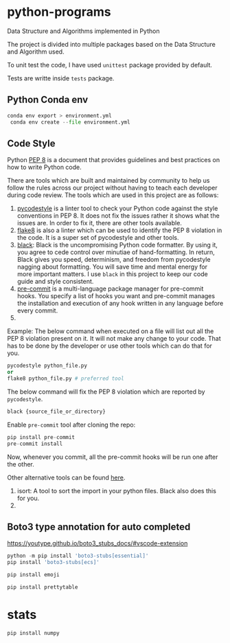 # python-programs
Data Structure and Algorithms implemented in Python

The project is divided into multiple packages based on the
Data Structure and Algorithm used.

To unit test the code, I have used `unittest` package provided by default.

Tests are writte inside `tests` package.

## Python Conda env

```python
conda env export > environment.yml
 conda env create --file environment.yml
```
## Code Style
Python [PEP 8](https://peps.python.org/pep-0008/)  is a document that provides guidelines and best practices on how to write Python code.

There are tools which are built and maintained by community to help us follow the rules across our project without
having to teach each developer during code review.
The tools which are used in this project are as follows:
1. [pycodestyle](https://pypi.org/project/pycodestyle/)  is a linter tool to check your Python code against the style conventions in PEP 8. It does not fix the issues
   rather it shows what the issues are. In order to fix it, there are other tools available.
2. [flake8](https://flake8.pycqa.org/en/latest/user/index.html) is also a linter which can be used to identify the PEP 8 violation in the code. It is a super set of pycodestyle and other tools.
3. [black](https://github.com/psf/black): Black is the uncompromising Python code formatter. By using it, you agree to cede control over minutiae of hand-formatting. In return, Black gives you speed, determinism, and freedom from pycodestyle nagging about formatting. You will save time and mental energy for more important matters.
I use `black` in this project to keep our code guide and style consistent.
4. [pre-commit](https://pre-commit.com/) is a multi-language package manager for pre-commit hooks. You specify a list of hooks you want and pre-commit manages the installation and execution of any hook written in any language before every commit.
5.

Example:
The below command when executed on a file will list out all the PEP 8 violation present on it.
It will not make any change to your code. That has to be done by the developer or use other tools
which can do that for you.
```python
pycodestyle python_file.py
or
flake8 python_file.py # preferred tool
```

The below command will fix the PEP 8 violation which are reported by `pycodestyle`.
```python
black {source_file_or_directory}
```

Enable `pre-commit` tool  after cloning the repo:
```python
pip install pre-commit
pre-commit install
```
Now, whenever you commit, all the pre-commit hooks will be run one after the other.


Other alternative tools can be found [here](https://github.com/pycqa/pycodestyle/wiki/RelatedTools).
1. isort: A tool to sort the import in your python files. Black also does this for you.
2.


## Boto3 type annotation for auto completed
https://youtype.github.io/boto3_stubs_docs/#vscode-extension
```python
python -m pip install 'boto3-stubs[essential]'
pip install 'boto3-stubs[ecs]'
```

```python
pip install emoji
```

```python
pip install prettytable
```
# stats
```python
pip install numpy
```
